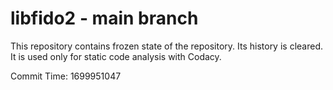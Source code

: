 # libfido2 - main branch

This repository contains frozen state of the repository.
Its history is cleared. It is used only for static code
analysis with Codacy.

Commit Time: 1699951047